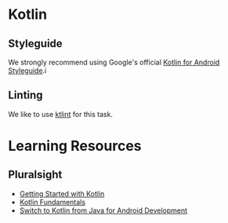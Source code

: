 # Kotlin

## Styleguide

We strongly recommend using Google's official [Kotlin for Android Styleguide](https://android.github.io/kotlin-guides/style.html).i

## Linting

We like to use [ktlint](https://github.com/shyiko/ktlint) for this task.

# Learning Resources

## Pluralsight

-   [Getting Started with Kotlin](https://www.pluralsight.com/courses/kotlin-getting-started)
-   [Kotlin Fundamentals](https://www.pluralsight.com/courses/kotlin-fundamentals)
-   [Switch to Kotlin from Java for Android Development](https://www.pluralsight.com/courses/android-development-kotlin-from-java)
